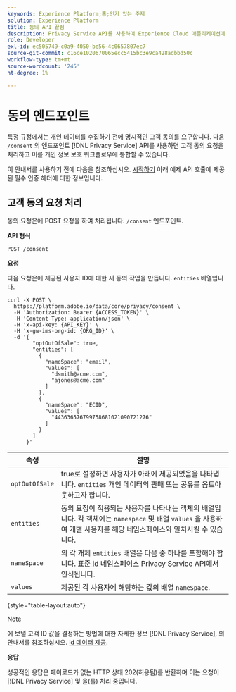 ```yaml
---
keywords: Experience Platform;홈;인기 있는 주제
solution: Experience Platform
title: 동의 API 끝점
description: Privacy Service API를 사용하여 Experience Cloud 애플리케이션에 대한 고객 동의 요청을 관리하는 방법에 대해 알아봅니다.
role: Developer
exl-id: ec505749-c0a9-4050-be56-4c0657807ec7
source-git-commit: c16ce1020670065ecc5415bc3e9ca428adbbd50c
workflow-type: tm+mt
source-wordcount: '245'
ht-degree: 1%

---
```


# 동의 엔드포인트

특정 규정에서는 개인 데이터를 수집하기 전에 명시적인 고객 동의를 요구합니다. 다음 `/consent` 의 엔드포인트 [!DNL Privacy Service] API를 사용하면 고객 동의 요청을 처리하고 이를 개인 정보 보호 워크플로우에 통합할 수 있습니다.

이 안내서를 사용하기 전에 다음을 참조하십시오. [시작하기](./getting-started.md) 아래 예제 API 호출에 제공된 필수 인증 헤더에 대한 정보입니다.

## 고객 동의 요청 처리

동의 요청은에 POST 요청을 하여 처리됩니다. `/consent` 엔드포인트.

**API 형식**

```http
POST /consent
```

**요청**

다음 요청은에 제공된 사용자 ID에 대한 새 동의 작업을 만듭니다. `entities` 배열입니다.

```shell
curl -X POST \
  https://platform.adobe.io/data/core/privacy/consent \
  -H 'Authorization: Bearer {ACCESS_TOKEN}' \
  -H 'Content-Type: application/json' \
  -H 'x-api-key: {API_KEY}' \
  -H 'x-gw-ims-org-id: {ORG_ID}' \
  -d '{
        "optOutOfSale": true,
        "entities": [
          {
            "nameSpace": "email",
            "values": [
              "dsmith@acme.com",
              "ajones@acme.com"
            ]
          },
          {
            "nameSpace": "ECID",
            "values": [
              "443636576799758681021090721276"
            ]
          }
        ]
      }'
```

| 속성 | 설명 |
| --- | --- |
| `optOutOfSale` | true로 설정하면 사용자가 아래에 제공되었음을 나타냅니다. `entities` 개인 데이터의 판매 또는 공유를 옵트아웃하고자 합니다. |
| `entities` | 동의 요청이 적용되는 사용자를 나타내는 객체의 배열입니다. 각 객체에는 `namespace` 및 배열 `values` 을 사용하여 개별 사용자를 해당 네임스페이스와 일치시킬 수 있습니다. |
| `nameSpace` | 의 각 개체 `entities` 배열은 다음 중 하나를 포함해야 합니다. [표준 id 네임스페이스](./appendix.md#standard-namespaces) Privacy Service API에서 인식됩니다. |
| `values` | 제공된 각 사용자에 해당하는 값의 배열 `nameSpace`. |

{style="table-layout:auto"}

>[!NOTE]
>
>에 보낼 고객 ID 값을 결정하는 방법에 대한 자세한 정보 [!DNL Privacy Service], 의 안내서를 참조하십시오. [id 데이터 제공](../identity-data.md).

**응답**

성공적인 응답은 페이로드가 없는 HTTP 상태 202(허용됨)를 반환하며 이는 요청이 [!DNL Privacy Service] 및 을(를) 처리 중입니다.
